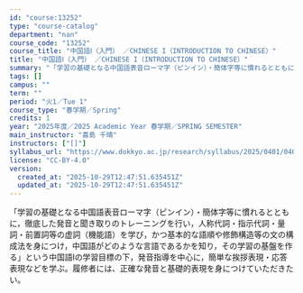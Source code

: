```yaml
---
id: "course:13252"
type: "course-catalog"
department: "nan"
course_code: "13252"
course_title: "中国語Ⅰ（入門） ／CHINESE I（INTRODUCTION TO CHINESE）"
title: "中国語Ⅰ（入門） ／CHINESE I（INTRODUCTION TO CHINESE）"
summary: "「学習の基礎となる中国語表音ローマ字（ピンイン）・簡体字等に慣れるとともに，徹底した発音と聞き取りのトレーニングを行い，人称代詞・指示代詞・量詞・前置詞等の虚詞（機能語）を学び，かつ基本的な語順や修飾構造等の文の構成法を身につけ，中国語がど…"
tags: []
campus: ""
term: ""
period: "火1／Tue 1"
course_type: "春学期／Spring"
credits: 1
year: "2025年度／2025 Academic Year 春学期／SPRING SEMESTER"
main_instructor: "喜島 千晴"
instructors: ["[]"]
syllabus_url: "https://www.dokkyo.ac.jp/research/syllabus/2025/0401/0401_13252_ja_JP.html"
license: "CC-BY-4.0"
version:
  created_at: "2025-10-29T12:47:51.635451Z"
  updated_at: "2025-10-29T12:47:51.635451Z"
---
```

「学習の基礎となる中国語表音ローマ字（ピンイン）・簡体字等に慣れるとともに，徹底した発音と聞き取りのトレーニングを行い，人称代詞・指示代詞・量詞・前置詞等の虚詞（機能語）を学び，かつ基本的な語順や修飾構造等の文の構成法を身につけ，中国語がどのような言語であるかを知り，その学習の基盤を作る」という中国語Ⅰの学習目標の下，発音指導を中心に，簡単な挨拶表現・応答表現などを学ぶ。履修者には、正確な発音と基礎的表現を身につけていただきたい。
